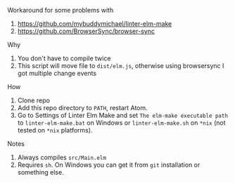 Workaround for some problems with

1. https://github.com/mybuddymichael/linter-elm-make
2. https://github.com/BrowserSync/browser-sync

Why

1. You don't have to compile twice
2. This script will move file to `dist/elm.js`, otherwise using browsersync I got multiple change events

How

1. Clone repo
2. Add this repo directory to `PATH`, restart Atom.
3. Go to Settings of Linter Elm Make and set `The elm-make executable path` to `linter-elm-make.bat` on Windows or `linter-elm-make.sh` on `*nix` (not tested on `*nix` platforms).

Notes

1. Always compiles `src/Main.elm`
2. Requires `sh`. On Windows you can get it from `git` installation or something else.
